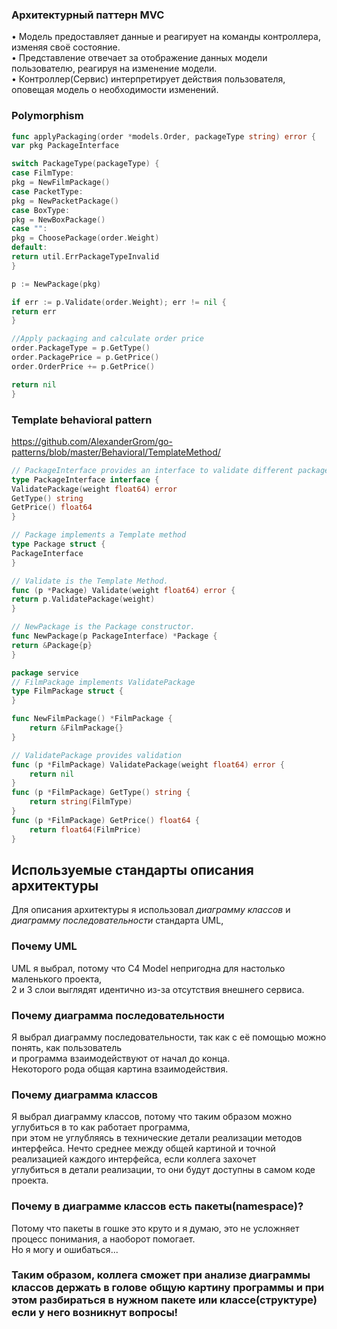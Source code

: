 ### Архитектурный паттерн MVC
• Модель предоставляет данные и реагирует на команды контроллера, изменяя своё состояние.  
• Представление отвечает за отображение данных модели пользователю, реагируя на изменение модели.  
• Контроллер(Сервис) интерпретирует действия пользователя, оповещая модель о необходимости изменений.

### Polymorphism

```go
func applyPackaging(order *models.Order, packageType string) error {
var pkg PackageInterface

switch PackageType(packageType) {
case FilmType:
pkg = NewFilmPackage()
case PacketType:
pkg = NewPacketPackage()
case BoxType:
pkg = NewBoxPackage()
case "":
pkg = ChoosePackage(order.Weight)
default:
return util.ErrPackageTypeInvalid
}

p := NewPackage(pkg)

if err := p.Validate(order.Weight); err != nil {
return err
}

//Apply packaging and calculate order price
order.PackageType = p.GetType()
order.PackagePrice = p.GetPrice()
order.OrderPrice += p.GetPrice()

return nil
}
```

### Template behavioral pattern
https://github.com/AlexanderGrom/go-patterns/blob/master/Behavioral/TemplateMethod/
```go
// PackageInterface provides an interface to validate different packages
type PackageInterface interface {
ValidatePackage(weight float64) error
GetType() string
GetPrice() float64
}

// Package implements a Template method
type Package struct {
PackageInterface
}

// Validate is the Template Method.
func (p *Package) Validate(weight float64) error {
return p.ValidatePackage(weight)
}

// NewPackage is the Package constructor.
func NewPackage(p PackageInterface) *Package {
return &Package{p}
}
```
```go
package service
// FilmPackage implements ValidatePackage
type FilmPackage struct {
}

func NewFilmPackage() *FilmPackage {
	return &FilmPackage{}
}

// ValidatePackage provides validation
func (p *FilmPackage) ValidatePackage(weight float64) error {
	return nil
}
func (p *FilmPackage) GetType() string {
	return string(FilmType)
}
func (p *FilmPackage) GetPrice() float64 {
	return float64(FilmPrice)
}
```

## Используемые стандарты описания архитектуры
Для описания архитектуры я использовал *диаграмму классов* и  
*диаграмму последовательности* стандарта UML,

### Почему UML
UML я выбрал, потому что C4 Model непригодна для настолько маленького проекта,  
2 и 3 слои выглядят идентично из-за отсутствия внешнего сервиса.


### Почему диаграмма последовательности
Я выбрал диаграмму последовательности, так как с её помощью можно понять, как пользователь  
и программа взаимодействуют от начал до конца.  
Некоторого рода общая картина взаимодействия.


### Почему диаграмма классов
Я выбрал диаграмму классов, потому что таким образом можно углубиться в то как работает программа,  
при этом не углубляясь в технические детали реализации методов интерфейса.
Нечто среднее между общей картиной и точной реализацией каждого интерфейса, если коллега захочет  
углубиться в детали реализации, то они будут доступны в самом коде проекта.

### Почему в диаграмме классов есть пакеты(namespace)?
Потому что пакеты в гошке это круто и я думаю, это не усложняет процесс понимания, а наоборот помогает.  
Но я могу и ошибаться...

### Таким образом, коллега сможет при анализе диаграммы классов держать в голове общую картину программы и при этом разбираться в нужном пакете или классе(структуре) если у него возникнут вопросы!